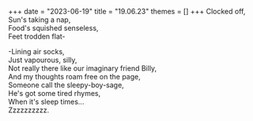 +++
date = "2023-06-19"
title = "19.06.23"
themes = []
+++
Clocked off,  
Sun's taking a nap,  
Food's squished senseless,  
Feet trodden flat-  
  
-Lining air socks,  
Just vapourous, silly,  
Not really there like our imaginary friend Billy,  
And my thoughts roam free on the page,  
Someone call the sleepy-boy-sage,  
He's got some tired rhymes,  
When it's sleep times...  
Zzzzzzzzzz.
